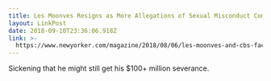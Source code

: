 ```yaml
---
title: Les Moonves Resigns as More Allegations of Sexual Misconduct Come to Light
layout: LinkPost
date: 2018-09-10T23:36:06.918Z
link: >-
  https://www.newyorker.com/magazine/2018/08/06/les-moonves-and-cbs-face-allegations-of-sexual-misconduct
---
```

Sickening that he might still get his $100+ million severance.
